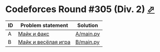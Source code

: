 # Codeforces Round #305 (Div. 2) [⬀](http://codeforces.com/contest/548)

| ID | Problem statement                                                     | Solution               |
|----|-----------------------------------------------------------------------|------------------------|
| A  | [Майк и факс](http://codeforces.com/problemset/problem/548/A)         | [A/main.py](A/main.py) |
| B  | [Майк и весёлая игра](http://codeforces.com/problemset/problem/548/B) | [B/main.py](B/main.py) |

